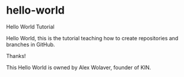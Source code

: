 # hello-world
Hello World Tutorial

Hello World, this is the tutorial teaching how to create repositories and branches in GitHub.

Thanks!


This Hello World is owned by Alex Wolaver, founder of KIN.
